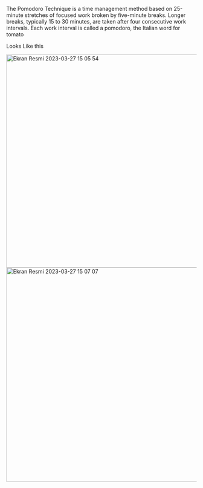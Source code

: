 The Pomodoro Technique is a time management method based on 25-minute stretches of focused work broken by five-minute breaks. Longer breaks, typically 15 to 30 minutes, are taken after four consecutive work intervals. Each work interval is called a pomodoro, the Italian word for tomato






Looks Like this


<img width="564" alt="Ekran Resmi 2023-03-27 15 05 54" src="https://user-images.githubusercontent.com/102151181/227938164-b980a4c9-a324-4491-a916-c1e826863627.png">








<img width="568" alt="Ekran Resmi 2023-03-27 15 07 07" src="https://user-images.githubusercontent.com/102151181/227938433-518b6605-597a-45ab-85e5-e571884b499a.png">
